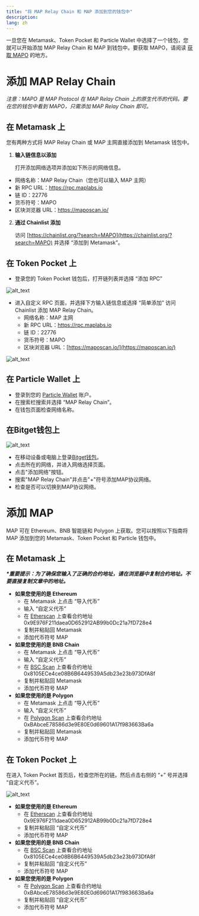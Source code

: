 ```yaml
---
title: "将 MAP Relay Chain 和 MAP 添加到您的钱包中"
description: 
lang: zh
---
```


一旦您在 Metamask、Token Pocket 和 Particle Wallet 中选择了一个钱包，您就可以开始添加 MAP Relay Chain 和 MAP 到钱包中。要获取 MAPO，请阅读 [获取 MAPO](/get-map) 的地方。


# **添加 MAP Relay Chain**

_注意：MAPO 是 MAP Protocol 在 MAP Relay Chain 上的原生代币的代码。要在您的钱包中看到 MAPO，只需添加 MAP Relay Chain 即可。_


## **在 Metamask 上**

您有两种方式将 MAP Relay Chain 或 MAP 主网直接添加到 Metamask 钱包中。



1. **输入链信息以添加**

    打开添加网络选项并添加如下所示的网络信息。

* 网络名称：MAP Relay Chain（您也可以输入 MAP 主网）
* 新 RPC URL：https://rpc.maplabs.io
* 链 ID：22776
* 货币符号：MAPO
* 区块浏览器 URL：https://maposcan.io/
2. **通过 Chainlist 添加**

    访问 [https://chainlist.org/?search=MAPO](https://chainlist.org/?search=MAPO) 并选择 “添加到 Metamask”。



## **在 Token Pocket 上**



* 登录您的 Token Pocket 钱包后，打开链列表并选择 “添加 RPC”

    


![alt_text](/images/article/images/add-map-relay-chain-1.png "image_tooltip")


* 进入自定义 RPC 页面，并选择下方输入链信息或选择 “简单添加” 访问 Chainlist 添加 MAP Relay Chain。
    * 网络名称：MAP 主网
    * 新 RPC URL：https://rpc.maplabs.io
    * 链 ID：22776
    * 货币符号：MAPO
    * 区块浏览器 URL：[https://maposcan.io/](https://maposcan.io/)





![alt_text](/images/article/images/add-map-relay-chain-2.png "image_tooltip")



## **在 Particle Wallet 上**



* 登录到您的 [Particle Wallet](https://wallet.particle.network/) 账户。
* 在搜索栏搜索并选择 “MAP Relay Chain”。
* 在钱包页面检查网络名称。

## 在Bitget钱包上

![alt_text](/images/article/images/add-map-relay-chain-4.png "image_tooltip")

* 在移动设备或电脑上登录[Bitget钱包](https://web3.bitget.com/en)。
* 点击所在的网络，并进入网络选择页面。
* 点击"添加网络"按钮。
* 搜索"MAP Relay Chain"并点击"+"符号添加MAP协议网络。
* 检查是否可以切换到MAP协议网络。

# **添加 MAP**

MAP 可在 Ethereum、BNB 智能链和 Polygon 上获取。您可以按照以下指南将 MAP 添加到您的 Metamask、Token Pocket 和 Particle 钱包中。


## **在 Metamask 上**

**_*重要提示：为了确保您输入了正确的合约地址，请在浏览器中复制合约地址。不要直接复制文章中的地址。_**



* **如果您使用的是 Ethereum**
    * 在 Metamask 上点击 “导入代币”
    * 输入 “自定义代币”
    * 在 [Etherscan](https://etherscan.io/token/0x9e976f211daea0d652912ab99b0dc21a7fd728e4) 上查看合约地址 0x9E976F211daea0D652912AB99b0Dc21a7fD728e4
    * 复制并粘贴回 Metamask
    * 添加代币符号 MAP
* **如果您使用的是 BNB Chain**
    * 在 Metamask 上点击 “导入代币”
    * 输入 “自定义代币”
    * 在 [BSC Scan](https://bscscan.com/address/0x8105ECe4ce08B6B6449539A5db23e23b973DfA8f) 上查看合约地址 0x8105ECe4ce08B6B6449539A5db23e23b973DfA8f
    * 复制并粘贴回 Metamask
    * 添加代币符号 MAP
* **如果您使用的是 Polygon**
    * 在 Metamask 上点击 “导入代币”
    * 输入 “自定义代币”
    * 在 [Polygon Scan](https://polygonscan.com/address/0xBAbceE78586d3e9E80E0d69601A17f983663Ba6a) 上查看合约地址 0xBAbceE78586d3e9E80E0d69601A17f983663Ba6a
    * 复制并粘贴回 Metamask
    * 添加代币符号 MAP


## **在 Token Pocket 上**

在进入 Token Pocket 首页后，检查您所在的链。然后点击右侧的 “+” 号并选择 “自定义代币”。




![alt_text](/images/article/images/add-map-relay-chain-3.png "image_tooltip")




* **如果您使用的是 Ethereum**
    * 在 [Etherscan](https://etherscan.io/token/0x9e976f211daea0d652912ab99b0dc21a7fd728e4) 上查看合约地址 0x9E976F211daea0D652912AB99b0Dc21a7fD728e4
    * 复制并粘贴回 “自定义代币”
    * 添加代币符号 MAP
* **如果您使用的是 BNB Chain**
    * 在 [BSC Scan](https://bscscan.com/address/0x8105ECe4ce08B6B6449539A5db23e23b973DfA8f) 上查看合约地址 0x8105ECe4ce08B6B6449539A5db23e23b973DfA8f
    * 复制并粘贴回 “自定义代币”
    * 添加代币符号 MAP
* **如果您使用的是 Polygon**
    * 在 [Polygon Scan](https://polygonscan.com/address/0xBAbceE78586d3e9E80E0d69601A17f983663Ba6a) 上查看合约地址 0xBAbceE78586d3e9E80E0d69601A17f983663Ba6a
    * 复制并粘贴回 “自定义代币”
    * 添加代币符号 MAP
